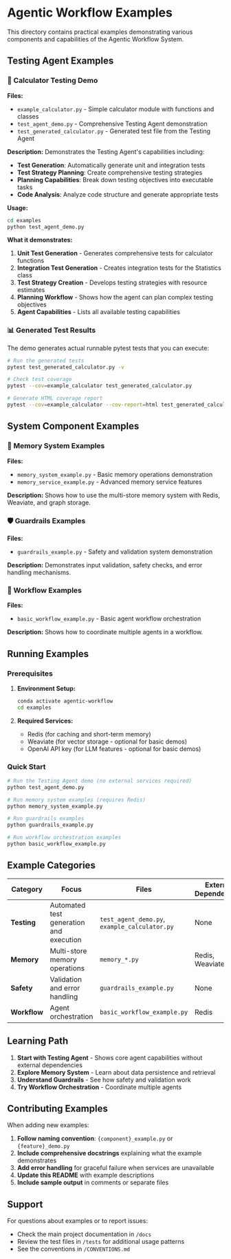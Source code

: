 # Agentic Workflow Examples

This directory contains practical examples demonstrating various components and capabilities of the Agentic Workflow System.

## Testing Agent Examples

### 🧮 Calculator Testing Demo

**Files:**
- `example_calculator.py` - Simple calculator module with functions and classes
- `test_agent_demo.py` - Comprehensive Testing Agent demonstration
- `test_generated_calculator.py` - Generated test file from the Testing Agent

**Description:**
Demonstrates the Testing Agent's capabilities including:
- **Test Generation**: Automatically generate unit and integration tests
- **Test Strategy Planning**: Create comprehensive testing strategies
- **Planning Capabilities**: Break down testing objectives into executable tasks
- **Code Analysis**: Analyze code structure and generate appropriate tests

**Usage:**
```bash
cd examples
python test_agent_demo.py
```

**What it demonstrates:**
1. **Unit Test Generation** - Generates comprehensive tests for calculator functions
2. **Integration Test Generation** - Creates integration tests for the Statistics class
3. **Test Strategy Creation** - Develops testing strategies with resource estimates
4. **Planning Workflow** - Shows how the agent can plan complex testing objectives
5. **Agent Capabilities** - Lists all available testing capabilities

### 📊 Generated Test Results

The demo generates actual runnable pytest tests that you can execute:

```bash
# Run the generated tests
pytest test_generated_calculator.py -v

# Check test coverage
pytest --cov=example_calculator test_generated_calculator.py

# Generate HTML coverage report
pytest --cov=example_calculator --cov-report=html test_generated_calculator.py
```

## System Component Examples

### 🧠 Memory System Examples

**Files:**
- `memory_system_example.py` - Basic memory operations demonstration
- `memory_service_example.py` - Advanced memory service features

**Description:**
Shows how to use the multi-store memory system with Redis, Weaviate, and graph storage.

### 🛡️ Guardrails Examples

**Files:**
- `guardrails_example.py` - Safety and validation system demonstration

**Description:**
Demonstrates input validation, safety checks, and error handling mechanisms.

### 🔄 Workflow Examples

**Files:**
- `basic_workflow_example.py` - Basic agent workflow orchestration

**Description:**
Shows how to coordinate multiple agents in a workflow.

## Running Examples

### Prerequisites

1. **Environment Setup:**
   ```bash
   conda activate agentic-workflow
   cd examples
   ```

2. **Required Services:**
   - Redis (for caching and short-term memory)
   - Weaviate (for vector storage - optional for basic demos)
   - OpenAI API key (for LLM features - optional for basic demos)

### Quick Start

```bash
# Run the Testing Agent demo (no external services required)
python test_agent_demo.py

# Run memory system examples (requires Redis)
python memory_system_example.py

# Run guardrails examples
python guardrails_example.py

# Run workflow orchestration examples
python basic_workflow_example.py
```

## Example Categories

| Category | Focus | Files | External Dependencies |
|----------|-------|-------|----------------------|
| **Testing** | Automated test generation and execution | `test_agent_demo.py`, `example_calculator.py` | None |
| **Memory** | Multi-store memory operations | `memory_*.py` | Redis, Weaviate |
| **Safety** | Validation and error handling | `guardrails_example.py` | None |
| **Workflow** | Agent orchestration | `basic_workflow_example.py` | Redis |

## Learning Path

1. **Start with Testing Agent** - Shows core agent capabilities without external dependencies
2. **Explore Memory System** - Learn about data persistence and retrieval
3. **Understand Guardrails** - See how safety and validation work
4. **Try Workflow Orchestration** - Coordinate multiple agents

## Contributing Examples

When adding new examples:

1. **Follow naming convention**: `{component}_example.py` or `{feature}_demo.py`
2. **Include comprehensive docstrings** explaining what the example demonstrates
3. **Add error handling** for graceful failure when services are unavailable
4. **Update this README** with example descriptions
5. **Include sample output** in comments or separate files

## Support

For questions about examples or to report issues:
- Check the main project documentation in `/docs`
- Review the test files in `/tests` for additional usage patterns
- See the conventions in `/CONVENTIONS.md`
